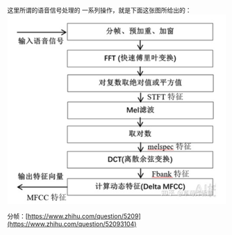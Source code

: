 这里所谓的语音信号处理的 一系列操作，就是下面这张图所给出的：<img src="image/%E8%AF%AD%E9%9F%B3%E4%BF%A1%E5%8F%B7%E5%A4%84%E7%90%86%E5%85%A5%E9%97%A8/image-20221222231548152.png" alt="image-20221222231548152" style="zoom:80%;" />



分帧：[https://www.zhihu.com/question/5209](https://www.zhihu.com/question/52093104)